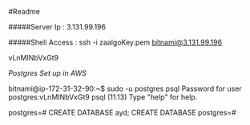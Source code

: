 #Readme

#####Server Ip : 3.131.99.196

#####Shell Access : ssh -i zaalgoKey.pem bitnami@3.131.99.196

vLnMINbVxGt9

*Postgres Set up in AWS*

bitnami@ip-172-31-32-90:~$ sudo -u postgres psql
Password for user postgres:vLnMINbVxGt9
psql (11.13)
Type "help" for help.

postgres=# CREATE DATABASE ayd;
CREATE DATABASE
postgres=#